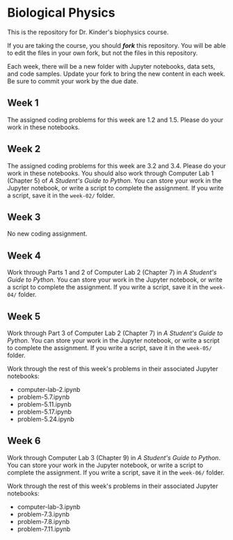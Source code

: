 Biological Physics
==================

This is the repository for Dr. Kinder's biophysics course.

If you are taking the course, you should ___fork___ this repository.  You will be able to edit the files in your own fork, but not the files in this repository.

Each week, there will be a new folder with Jupyter notebooks, data sets, and code samples.  Update your fork to bring the new content in each week.  Be sure to commit your work by the due date.

Week 1
------

The assigned coding problems for this week are 1.2 and 1.5.  Please do your work in these notebooks.


Week 2
------

The assigned coding problems for this week are 3.2 and 3.4.  Please do your work in these notebooks.  You should also work through Computer Lab 1 (Chapter 5) of _A Student's Guide to Python_.  You can store your work in the Jupyter notebook, or write a script to complete the assignment.  If you write a script, save it in the `week-02/` folder.

Week 3
------

No new coding assignment.


Week 4
------

Work through Parts 1 and 2 of Computer Lab 2 (Chapter 7) in _A Student's Guide to Python_.  You can store your work in the Jupyter notebook, or write a script to complete the assignment.  If you write a script, save it in the `week-04/` folder.

Week 5
------

Work through Part 3 of Computer Lab 2 (Chapter 7) in _A Student's Guide to Python_.  You can store your work in the Jupyter notebook, or write a script to complete the assignment.  If you write a script, save it in the `week-05/` folder.

Work through the rest of this week's problems in their associated Jupyter notebooks:

- computer-lab-2.ipynb
- problem-5.7.ipynb
- problem-5.11.ipynb
- problem-5.17.ipynb
- problem-5.24.ipynb


Week 6
------

Work through Computer Lab 3 (Chapter 9) in _A Student's Guide to Python_.  You can store your work in the Jupyter notebook, or write a script to complete the assignment.  If you write a script, save it in the `week-06/` folder.

Work through the rest of this week's problems in their associated Jupyter notebooks:

- computer-lab-3.ipynb
- problem-7.3.ipynb
- problem-7.8.ipynb
- problem-7.11.ipynb
